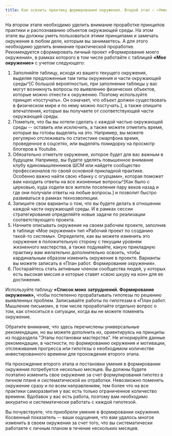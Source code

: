 ```yaml
---
title: Как освоить практику формирования окружения. Второй этап – «Умение»
---
```


На втором этапе необходимо уделить внимание проработке принципов
практики и распознаванию объектов окружающей среды. На этом этапе вы
должны уметь пользоваться этими принципами и замечать окружение в любом
деле, которым вы занимаетесь. А для этого необходимо уделить внимание
практической проработке. Рекомендуется сформировать личный проект
«Формирование моего окружения», в рамках которого в том числе работайте
с таблицей **«Мое окружение»** с учетом следующего:

1.  Заполняйте таблицу, исходя из вашего текущего окружения, выделяя
    предложенные там типы окружения и части окружающей
    среды^[С большой вероятностью, при заполнении
    таблицы у вас могут возникнуть вопросы по выявлению физических
    объектов, которые можно отнести к окружению. Поэтому используйте
    принцип «постучать». Он означает, что объект должен существовать в
    физическом мире и по нему можно постучать.], а также
    опишите впечатления, которые вы получаете от соответствующей части
    окружающей среды.
2.  Пометьте, что бы вы хотели сделать с каждой частью окружающей среды
    -- оставить или исключить, а также можете отметить время, которые вы
    готовы выделять на это. Например, вы можете регулярно отслеживать по
    статистике смартфона время, проведенное в соцсетях, или выделять
    помидорку на просмотр блогеров в Youtube.
3.  Обязательно отметьте окружение, которое будет для вас важным в
    будущем. Например, вы будете уделять повышенное внимание клубу
    единомышленников ШСМ или найдете сообщество профессионалов по своей
    основной прикладной практике. Особенно важно найти свою «банку с
    огурцами», которая поможет вам находить ответы на все жизненные
    вопросы^[Как было с церковью, куда ходили все жители
    поселения пару веков назад и где они получали ответы на любые
    вопросы.] и позволит быстро развиваться в рамках
    техноэволюции.
4.  Запишите свои варианты о том, что вы будете делать в отношении
    каждой части окружающей среды. И в рамках сессии стратегирования
    определяйте новые задачи по реализации соответствующего проекта.
5.  Начните описывать окружение на своем рабочем проекте, заполнив в
    таблице «Мое окружение» тип «Рабочий проект по созданию такой-то
    системы». Определите, как вы можете изменить это окружение в
    положительную сторону с текущим уровнем жизненного мастерства, а
    также подумайте, какую прикладную практику вам желательно
    дополнительно освоить, чтобы кардинальным образом изменить окружение
    в проекте. Варианты вы можете записать в «План работ. Формирование
    окружения».
6.  Постарайтесь стать активным членом сообщества людей, у которых есть
    высокая миссия и которые ставят «свою шкуру на кон» для ее
    достижения.

Используйте таблицу **«Список моих** **затруднений. Формирование
окружения»,** чтобы постепенно прорабатывать гипотезы по решению
выявленных проблем. Записывайте работы по гипотезам в «План работ.
Мышление письмом», в том числе проработайте отдельно вопрос о том, как
относиться к ситуации, когда вы не можете поменять окружение.

Обратите внимание, что здесь перечислены универсальные рекомендации, но
вы можете дополнить их, ориентируясь на принципы из подраздела "Этапы
постановки мастерства". Не игнорируйте данные рекомендации, в частности,
по формированию окружения и мотивации, отслеживания прогресса или
гипотезы о необходимом количестве инвестированного времени для
прохождения второго этапа.

На прохождение второго этапа и постановки умения в формировании
окружения потребуется несколько месяцев. Вы должны будете поэтапно
изменить свое окружение за счет формулирования гипотез в личном плане и
систематической их отработки. Невозможно поменять окружение сразу и по
всем направлениям, тем более что на все практики саморазвития у вас есть
только ограниченное количество времени. Вдобавок у вас есть работа,
поэтому вам необходимо аккуратно и систематически работать с каждой
гипотезой.

Вы почувствуете, что приобрели умение в формировании окружения.
Косвенный показатель -- ваши ощущения, что вам удалось многое изменить в
своем окружении за счет того, что вы систематически работаете с личным
планом в течение нескольких месяцев.
